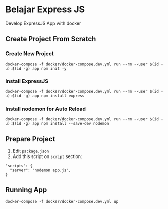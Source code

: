 # Belajar Express JS
Develop ExpressJS App with docker

## Create Project From Scratch
### Create New Project
```
docker-compose -f docker/docker-compose.dev.yml run --rm --user $(id -u):$(id -g) app npm init -y
```
### Install ExpressJS
```
docker-compose -f docker/docker-compose.dev.yml run --rm --user $(id -u):$(id -g) app npm install express
```
### Install nodemon for Auto Reload
```
docker-compose -f docker/docker-compose.dev.yml run --rm --user $(id -u):$(id -g) app npm install --save-dev nodemon
```

## Prepare Project
1. Edit `package.json`
2. Add this script on `script` section:
```
"scripts": {
  "server": "nodemon app.js",
}
```

## Running App
```
docker-compose -f docker/docker-compose.dev.yml up
```
